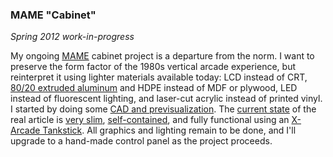 ### MAME "Cabinet"

*Spring 2012 work-in-progress*

My ongoing [MAME][] cabinet project is a departure from the norm. I want to preserve the form factor of the 1980s vertical arcade experience, but reinterpret it using lighter materials available today: LCD instead of CRT, [80/20 extruded aluminum][8020] and HDPE instead of MDF or plywood, LED instead of fluorescent lighting, and laser-cut acrylic instead of printed vinyl. I started by doing some [CAD and previsualization][arcade0]. The [current state][arcade2] of the real article is [very slim][arcade3], [self-contained][arcade4], and fully functional using an [X-Arcade Tankstick][xgaming]. All graphics and lighting remain to be done, and I'll upgrade to a hand-made control panel as the project proceeds.

[mame]:    http://mamedev.org/
[8020]:    http://8020.net/
[arcade0]: misc/arcade0.png
[arcade1]: misc/arcade1.jpg
[arcade2]: misc/arcade2.jpg
[arcade3]: misc/arcade3.jpg
[arcade4]: misc/arcade4.jpg
[xgaming]: http://www.xgaming.com/

